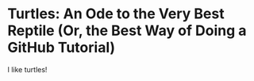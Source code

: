 # Turtles: An Ode to the Very Best Reptile (Or, the Best Way of Doing a GitHub Tutorial)

I like turtles!
